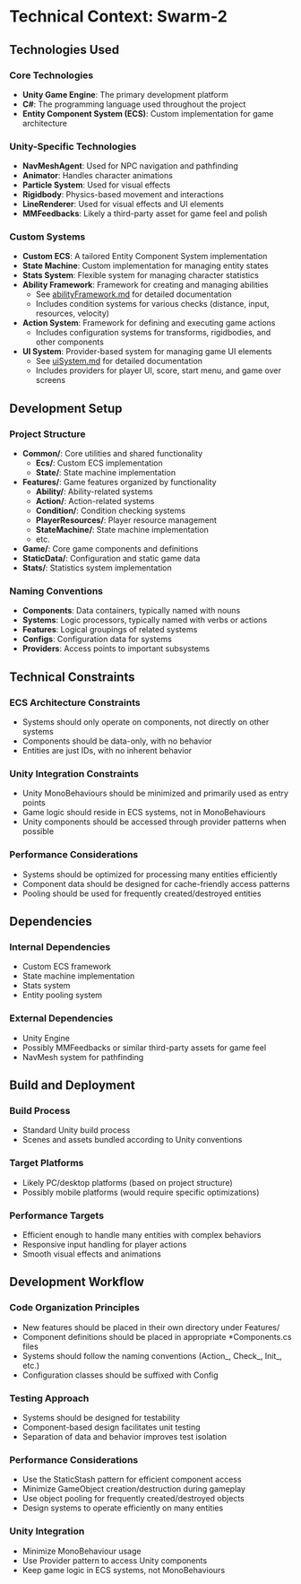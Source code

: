 # Technical Context: Swarm-2

## Technologies Used

### Core Technologies
- **Unity Game Engine**: The primary development platform
- **C#**: The programming language used throughout the project
- **Entity Component System (ECS)**: Custom implementation for game architecture

### Unity-Specific Technologies
- **NavMeshAgent**: Used for NPC navigation and pathfinding
- **Animator**: Handles character animations
- **Particle System**: Used for visual effects
- **Rigidbody**: Physics-based movement and interactions
- **LineRenderer**: Used for visual effects and UI elements
- **MMFeedbacks**: Likely a third-party asset for game feel and polish

### Custom Systems
- **Custom ECS**: A tailored Entity Component System implementation
- **State Machine**: Custom implementation for managing entity states
- **Stats System**: Flexible system for managing character statistics
- **Ability Framework**: Framework for creating and managing abilities
  - See [abilityFramework.md](./abilityFramework.md) for detailed documentation
  - Includes condition systems for various checks (distance, input, resources, velocity)
- **Action System**: Framework for defining and executing game actions
  - Includes configuration systems for transforms, rigidbodies, and other components
- **UI System**: Provider-based system for managing game UI elements
  - See [uiSystem.md](./uiSystem.md) for detailed documentation
  - Includes providers for player UI, score, start menu, and game over screens

## Development Setup

### Project Structure
- **Common/**: Core utilities and shared functionality
  - **Ecs/**: Custom ECS implementation
  - **State/**: State machine implementation
- **Features/**: Game features organized by functionality
  - **Ability/**: Ability-related systems
  - **Action/**: Action-related systems
  - **Condition/**: Condition checking systems
  - **PlayerResources/**: Player resource management
  - **StateMachine/**: State machine implementation
  - etc.
- **Game/**: Core game components and definitions
- **StaticData/**: Configuration and static game data
- **Stats/**: Statistics system implementation

### Naming Conventions
- **Components**: Data containers, typically named with nouns
- **Systems**: Logic processors, typically named with verbs or actions
- **Features**: Logical groupings of related systems
- **Configs**: Configuration data for systems
- **Providers**: Access points to important subsystems

## Technical Constraints

### ECS Architecture Constraints
- Systems should only operate on components, not directly on other systems
- Components should be data-only, with no behavior
- Entities are just IDs, with no inherent behavior

### Unity Integration Constraints
- Unity MonoBehaviours should be minimized and primarily used as entry points
- Game logic should reside in ECS systems, not in MonoBehaviours
- Unity components should be accessed through provider patterns when possible

### Performance Considerations
- Systems should be optimized for processing many entities efficiently
- Component data should be designed for cache-friendly access patterns
- Pooling should be used for frequently created/destroyed entities

## Dependencies

### Internal Dependencies
- Custom ECS framework
- State machine implementation
- Stats system
- Entity pooling system

### External Dependencies
- Unity Engine
- Possibly MMFeedbacks or similar third-party assets for game feel
- NavMesh system for pathfinding

## Build and Deployment

### Build Process
- Standard Unity build process
- Scenes and assets bundled according to Unity conventions

### Target Platforms
- Likely PC/desktop platforms (based on project structure)
- Possibly mobile platforms (would require specific optimizations)

### Performance Targets
- Efficient enough to handle many entities with complex behaviors
- Responsive input handling for player actions
- Smooth visual effects and animations

## Development Workflow

### Code Organization Principles
- New features should be placed in their own directory under Features/
- Component definitions should be placed in appropriate *Components.cs files
- Systems should follow the naming conventions (Action_, Check_, Init_, etc.)
- Configuration classes should be suffixed with Config

### Testing Approach
- Systems should be designed for testability
- Component-based design facilitates unit testing
- Separation of data and behavior improves test isolation

### Performance Considerations
- Use the StaticStash pattern for efficient component access
- Minimize GameObject creation/destruction during gameplay
- Use object pooling for frequently created/destroyed objects
- Design systems to operate efficiently on many entities

### Unity Integration
- Minimize MonoBehaviour usage
- Use Provider pattern to access Unity components
- Keep game logic in ECS systems, not MonoBehaviours
